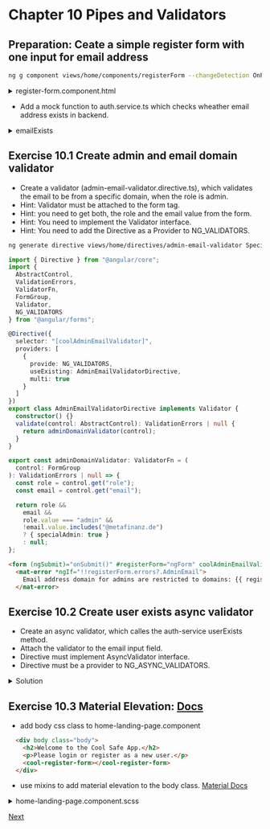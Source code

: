 # Chapter 10 Pipes and Validators

## Preparation: Ceate a simple register form with one input for email address

```bash
ng g component views/home/components/registerForm --changeDetection OnPush
```

<details><summary>register-form.component.html</summary>

```html
<form (ngSubmit)="onSubmit()" #registerForm="ngForm">
  <mat-form-field>
    <mat-select placeholder="Role" #roleInput [(value)]="state.role" matInput name="role" [(ngModel)]="state.role">
      <mat-option *ngFor="let role of roles" [value]="role">
        {{ role }}
      </mat-option>
    </mat-select>
  </mat-form-field>
  <mat-error *ngIf="!!registerForm.errors?.AdminEmail && (email.touched || email.dirty)">
    Email address domain for admins are restricted.
  </mat-error>

  <mat-form-field>
    <input
      email
      required
      name="email"
      [(ngModel)]="state.email"
      matInput
      placeholder="Email"
      #email="ngModel"
      autocomplete="section-register email"
      [ngModelOptions]="{ updateOn: 'blur' }"
    />
    <mat-error *ngIf="email?.errors?.userExists">
      user does not exists
    </mat-error>
    <mat-error *ngIf="email?.errors?.email">
      Please enter a valid email address
    </mat-error>
    <mat-error *ngIf="email?.errors?.required"> Email is <strong>required</strong> </mat-error>
  </mat-form-field>

  <button [disabled]="!registerForm.valid" mat-button color="primary">
    Register
  </button>
</form>
```

```typescript
import { Component, OnInit, ChangeDetectionStrategy } from "@angular/core";

@Component({
  selector: "cool-register-form",
  templateUrl: "./register-form.component.html",
  styleUrls: ["./register-form.component.scss"],
  changeDetection: ChangeDetectionStrategy.OnPush
})
export class RegisterFormComponent implements OnInit {
  model = { email: "" };

  constructor() {}

  ngOnInit() {}

  onSubmit() {
    console.log("Register user with email: ", this.model.email);
  }
}
```

```typescript

import { NgModule } from '@angular/core';
import { CommonModule } from '@angular/common';

import { HomeRoutingModule } from './home-routing.module';
import { LayoutModule } from '~layout/layout.module';
import { SafeModule } from '~safe/safe.module';
import { HomeLandingPageComponent } from './home-landing-page/home-landing-page.component';
import { MatListModule, MatFormFieldModule, MatInputModule, MatSelectModule } from '@angular/material';
import { RegisterFormComponent } from './components/register-form/register-form.component';
import { FormsModule } from '@angular/forms';

@NgModule({
  declarations: [HomeLandingPageComponent, RegisterFormComponent],
  imports: [
    CommonModule,
    HomeRoutingModule,
    LayoutModule,
    MatListModule,
    FormsModule,
    MatFormFieldModule,
    MatInputModule,
  ],
})
export class HomeModule {}


```

</details>

- Add a mock function to auth.service.ts which checks wheather email address exists in backend.

<details><summary>emailExists</summary>

```typescript
  emailExists(email: string): Promise<boolean> {
    return timer(300)
      .pipe(
        map(time => {
          if (
            Math.random()*100 < 20
          ) {
            return true;
          } else {
            return false;
          }
        })
      )
      .toPromise();
  }
```

</details>

## Exercise 10.1 Create admin and email domain validator

- Create a validator (admin-email-validator.directive.ts), which validates the email to be from a specific domain, when the role is admin.
- Hint: Validator must be attached to the form tag.
- Hint: you need to get both, the role and the email value from the form.
- Hint: You need to implement the Validator interface.
- Hint: You need to add the Directive as a Provider to NG_VALIDATORS.

```bash
ng generate directive views/home/directives/admin-email-validator SpecialAdminValidatorDirective --module home
```

```typescript
import { Directive } from "@angular/core";
import {
  AbstractControl,
  ValidationErrors,
  ValidatorFn,
  FormGroup,
  Validator,
  NG_VALIDATORS
} from "@angular/forms";

@Directive({
  selector: "[coolAdminEmailValidator]",
  providers: [
    {
      provide: NG_VALIDATORS,
      useExisting: AdminEmailValidatorDirective,
      multi: true
    }
  ]
})
export class AdminEmailValidatorDirective implements Validator {
  constructor() {}
  validate(control: AbstractControl): ValidationErrors | null {
    return adminDomainValidator(control);
  }
}

export const adminDomainValidator: ValidatorFn = (
  control: FormGroup
): ValidationErrors | null => {
  const role = control.get("role");
  const email = control.get("email");

  return role &&
    email &&
    role.value === "admin" &&
    !email.value.includes("@metafinanz.de")
    ? { specialAdmin: true }
    : null;
};
```

```html
<form (ngSubmit)="onSubmit()" #registerForm="ngForm" coolAdminEmailValidator>
  <mat-error *ngIf="!!registerForm.errors?.AdminEmail">
    Email address domain for admins are restricted to domains: {{ registerForm?.errors?.AdminEmail?.domains }}
  </mat-error>
```

</details>

## Exercise 10.2 Create user exists async validator

- Create an async validator, which calles the auth-service userExists method.
- Attach the validator to the email input field.
- Directive must implement AsyncValidator interface.
- Directive must be a provider to NG_ASYNC_VALIDATORS.

<details><summary>Solution</summary>

Create user-exists-validator.directive.ts

```bash
ng generate directive views/home/directives/user-exists-validator UserExistsValidatorDirective --module home
```

```typescript
import { Directive } from "@angular/core";
import {
  AsyncValidator,
  ValidationErrors,
  AbstractControl,
  NG_ASYNC_VALIDATORS
} from "@angular/forms";
import { Observable, from } from "rxjs";
import { map, catchError, take } from "rxjs/operators";
import { AuthService } from "~core/services/auth.service";

@Directive({
  selector: "[coolUserExistsValidator]",
  providers: [
    {
      provide: NG_ASYNC_VALIDATORS,
      useExisting: UserExistsValidatorDirective,
      multi: true
    }
  ]
})
export class UserExistsValidatorDirective implements AsyncValidator {
  constructor(private service: AuthService) {}

  validate(
    ctrl: AbstractControl
  ): Promise<ValidationErrors | null> | Observable<ValidationErrors | null> {
    console.log("UserExistsDirective", ctrl);
    return from(this.service.emailExists(ctrl.value)).pipe(
      map(isTaken => (isTaken ? { userExists: "user already exists" } : null)),
      catchError(() => null)
    );
  }
}
```

</details>

## Exercise 10.3 Material Elevation: [Docs](https://material.io/design/environment/elevation.html)

- add body css class to home-landing-page.component

```html
  <div body class="body">
    <h2>Welcome to the Cool Safe App.</h2>
    <p>Please login or register as a new user.</p>
    <cool-register-form></cool-register-form>
  </div>
```

- use mixins to add material elevation to the body class. [Material Docs](https://material.angular.io/guide/elevation)

<details><summary>home-landing-page.component.scss</summary>

```scss
@import "~@angular/material/theming";
.body {
  // Adds a shadow for elevation level 2 with default color and full opacity:
  @include mat-elevation(2);
  padding: 20px;
  margin: 10px;
}
```

</details>

[Next](chapter11.md)
